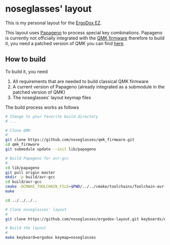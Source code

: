 # noseglasses' layout

This is my personal layout for the [ErgoDox EZ](https://ergodox-ez.com/).

This layout uses [Papageno](https://github.com/noseglasses/papageno) to process special key combinations. Papageno is currently not officially integrated with the [QMK firmware](https://github.com/qmk/qmk_firmware/) therefore to build it, you need a patched version of QMK you can find [here](https://github.com/noseglasses/qmk_firmware).

## How to build

To build it, you need
1) All requirements that are needed to build classical QMK firmware
2) A current version of Papageno (already integrated as a submodule in the patched version of QMK)
3) The noseglasses' layout keymap files

The build process works as follows

```sh
# Change to your favorite build directory
# ...

# Clone QMK
#
git clone https://github.com/noseglasses/qmk_firmware.git
cd qmk_firmware
git submodule update --init lib/papageno

# Build Papageno for avr-gcc
#
cd lib/papageno
git pull origin master
mkdir -p build/avr-gcc
cd build/avr-gcc
cmake -DCMAKE_TOOLCHAIN_FILE=$PWD/../../cmake/toolchains/Toolchain-avr-gcc.cmake -DPAPAGENO_PLATFORM=avr-gcc ../..
make

cd ../../../..

# Clone noseglasses' layout
#
git clone https://github.com/noseglasses/ergodox-layout.git keyboards/ergodox/keymaps/noseglasses

# Build the layout
#
make keyboard=ergodox keymap=noseglasses
```

